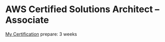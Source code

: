 # AWS Certified Solutions Architect – Associate
[My Certification](https://www.credly.com/badges/dab2a4ea-b706-4471-84ad-31c7c17b26b0/public_url)
prepare: 3 weeks
